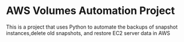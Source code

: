 # AWS Volumes Automation Project

This is a project that uses Python to automate the backups of snapshot instances,delete old snapshots, and restore EC2 server data in AWS

